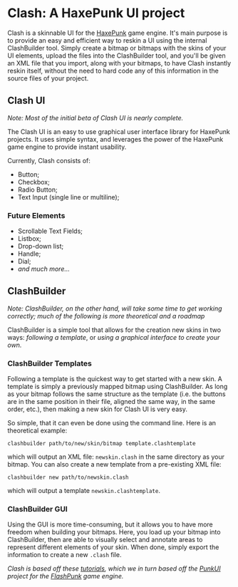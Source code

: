 # Clash: A HaxePunk UI project

Clash is a skinnable UI for the [HaxePunk](http://www.haxepunk.com) game engine. It's main purpose is to provide an easy and efficient way to reskin a UI using the internal ClashBuilder tool. Simply create a bitmap or bitmaps with the skins of your UI elements, upload the files into the ClashBuilder tool, and you'll be given an XML file that you import, along with your bitmaps, to have Clash instantly reskin itself, without the need to hard code any of this information in the source files of your project.


## Clash UI

*Note: Most of the initial beta of Clash UI is nearly complete.*

The Clash UI is an easy to use graphical user interface library for HaxePunk projects. It uses simple syntax, and leverages the power of the HaxePunk game engine to provide instant usability.

Currently, Clash consists of:

- Button;
- Checkbox;
- Radio Button;
- Text Input (single line or multiline);

### Future Elements

- Scrollable Text Fields;
- Listbox;
- Drop-down list;
- Handle;
- Dial;
- *and much more...*

## ClashBuilder

*Note: ClashBuilder, on the other hand, will take some time to get working correctly; much of the following is more theoretical and a roadmap*

ClashBuilder is a simple tool that allows for the creation new skins in two ways: *following a template*, or *using a graphical interface to create your own.*

### ClashBuilder Templates

Following a template is the quickest way to get started with a new skin. A template is simply a previously mapped bitmap using ClashBuilder. As long as your bitmap follows the same structure as the template (i.e. the buttons are in the same position in their file, aligned the same way, in the same order, etc.), then making a new skin for Clash UI is very easy.

So simple, that it can even be done using the command line. Here is an theoretical example:

	clashbuilder path/to/new/skin/bitmap template.clashtemplate

which will output an XML file: `newskin.clash` in the same directory as your bitmap. You can also create a new template from a pre-existing XML file:

	clashbuilder new path/to/newskin.clash

which will output a template `newskin.clashtemplate`.

### ClashBuilder GUI

Using the GUI is more time-consuming, but it allows you to have more freedom when building your bitmaps. Here, you load up your bitmap into ClashBuilder, then are able to visually select and annotate areas to represent different elements of your skin. When done, simply export the information to create a new `.clash` file.

*Clash is based off these [tutorials](http://active.tutsplus.com/tutorials/games/how-to-make-ui-components-for-flashpunk-games/), which we in turn based off the [PunkUI](http://flashpunk.net/forums/index.php?topic=1415.0) project for the [FlashPunk](http://flashpunk.net/) game engine.*